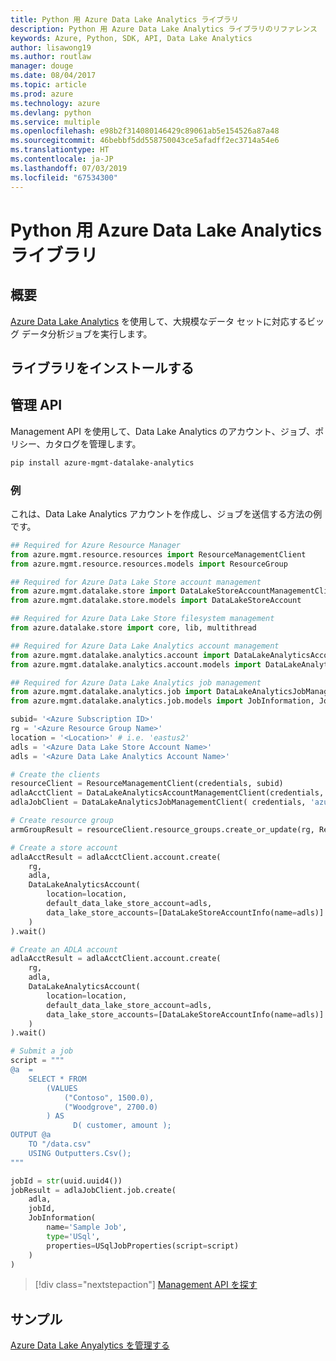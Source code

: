 ```yaml
---
title: Python 用 Azure Data Lake Analytics ライブラリ
description: Python 用 Azure Data Lake Analytics ライブラリのリファレンス
keywords: Azure, Python, SDK, API, Data Lake Analytics
author: lisawong19
ms.author: routlaw
manager: douge
ms.date: 08/04/2017
ms.topic: article
ms.prod: azure
ms.technology: azure
ms.devlang: python
ms.service: multiple
ms.openlocfilehash: e98b2f314080146429c89061ab5e154526a87a48
ms.sourcegitcommit: 46bebbf5dd558750043ce5afadff2ec3714a54e6
ms.translationtype: HT
ms.contentlocale: ja-JP
ms.lasthandoff: 07/03/2019
ms.locfileid: "67534300"
---
```

# <a name="azure-data-lake-analytics-libraries-for-python"></a>Python 用 Azure Data Lake Analytics ライブラリ

## <a name="overview"></a>概要
[Azure Data Lake Analytics](/azure/data-lake-analytics/data-lake-analytics-overview) を使用して、大規模なデータ セットに対応するビッグ データ分析ジョブを実行します。

## <a name="install-the-libraries"></a>ライブラリをインストールする

## <a name="management-api"></a>管理 API
Management API を使用して、Data Lake Analytics のアカウント、ジョブ、ポリシー、カタログを管理します。

```bash
pip install azure-mgmt-datalake-analytics
```

### <a name="example"></a>例
これは、Data Lake Analytics アカウントを作成し、ジョブを送信する方法の例です。 

```python
## Required for Azure Resource Manager
from azure.mgmt.resource.resources import ResourceManagementClient
from azure.mgmt.resource.resources.models import ResourceGroup

## Required for Azure Data Lake Store account management
from azure.mgmt.datalake.store import DataLakeStoreAccountManagementClient
from azure.mgmt.datalake.store.models import DataLakeStoreAccount

## Required for Azure Data Lake Store filesystem management
from azure.datalake.store import core, lib, multithread

## Required for Azure Data Lake Analytics account management
from azure.mgmt.datalake.analytics.account import DataLakeAnalyticsAccountManagementClient
from azure.mgmt.datalake.analytics.account.models import DataLakeAnalyticsAccount, DataLakeStoreAccountInfo

## Required for Azure Data Lake Analytics job management
from azure.mgmt.datalake.analytics.job import DataLakeAnalyticsJobManagementClient
from azure.mgmt.datalake.analytics.job.models import JobInformation, JobState, USqlJobProperties

subid= '<Azure Subscription ID>'
rg = '<Azure Resource Group Name>'
location = '<Location>' # i.e. 'eastus2'
adls = '<Azure Data Lake Store Account Name>'
adls = '<Azure Data Lake Analytics Account Name>'

# Create the clients
resourceClient = ResourceManagementClient(credentials, subid)
adlaAcctClient = DataLakeAnalyticsAccountManagementClient(credentials, subid)
adlaJobClient = DataLakeAnalyticsJobManagementClient( credentials, 'azuredatalakeanalytics.net')

# Create resource group
armGroupResult = resourceClient.resource_groups.create_or_update(rg, ResourceGroup(location=location))

# Create a store account
adlaAcctResult = adlaAcctClient.account.create(
    rg,
    adla,
    DataLakeAnalyticsAccount(
        location=location,
        default_data_lake_store_account=adls,
        data_lake_store_accounts=[DataLakeStoreAccountInfo(name=adls)]
    )
).wait()

# Create an ADLA account
adlaAcctResult = adlaAcctClient.account.create(
    rg,
    adla,
    DataLakeAnalyticsAccount(
        location=location,
        default_data_lake_store_account=adls,
        data_lake_store_accounts=[DataLakeStoreAccountInfo(name=adls)]
    )
).wait()

# Submit a job
script = """
@a  = 
    SELECT * FROM 
        (VALUES
            ("Contoso", 1500.0),
            ("Woodgrove", 2700.0)
        ) AS 
              D( customer, amount );
OUTPUT @a
    TO "/data.csv"
    USING Outputters.Csv();
"""

jobId = str(uuid.uuid4())
jobResult = adlaJobClient.job.create(
    adla,
    jobId,
    JobInformation(
        name='Sample Job',
        type='USql',
        properties=USqlJobProperties(script=script)
    )
)
```

> [!div class="nextstepaction"]
> [Management API を探す](/python/api/overview/azure/datalakeanalytics/management)

## <a name="samples"></a>サンプル
[Azure Data Lake Anyalytics を管理する](https://docs.microsoft.com/azure/data-lake-analytics/data-lake-analytics-manage-use-python-sdk)